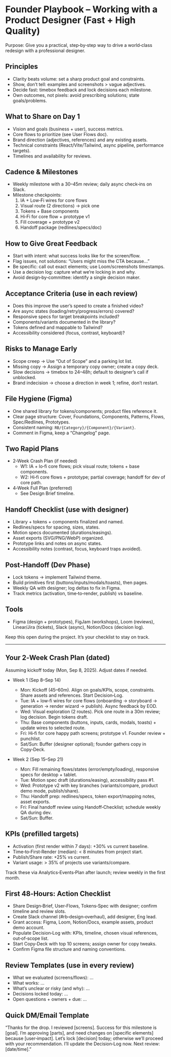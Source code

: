 # Founder Playbook – Working with a Product Designer (Fast + High Quality)

Purpose: Give you a practical, step‑by‑step way to drive a world‑class redesign with a professional designer.

## Principles
- Clarity beats volume: set a sharp product goal and constraints.
- Show, don’t tell: examples and screenshots > vague adjectives.
- Decide fast: timebox feedback and lock decisions each milestone.
- Own outcomes, not pixels: avoid prescribing solutions; state goals/problems.

## What to Share on Day 1
- Vision and goals (business + user), success metrics.
- Core flows to prioritize (see User Flows doc).
- Brand direction (adjectives, references) and any existing assets.
- Technical constraints (React/Vite/Tailwind, async pipeline, performance targets).
- Timelines and availability for reviews.

## Cadence & Milestones
- Weekly milestone with a 30–45m review; daily async check‑ins on Slack.
- Milestone checkpoints:
  1) IA + Low‑Fi wires for core flows
  2) Visual route (2 directions) → pick one
  3) Tokens + Base components
  4) Hi‑Fi for core flow + prototype v1
  5) Fill coverage + prototype v2
  6) Handoff package (redlines/specs/doc)

## How to Give Great Feedback
- Start with intent: what success looks like for the screen/flow.
- Flag issues, not solutions: “Users might miss the CTA because…”
- Be specific: call out exact elements; use Loom/screenshots timestamps.
- Use a decision log: capture what we’re locking in and why.
- Avoid design‑by‑committee: identify a single decision maker.

## Acceptance Criteria (use in each review)
- Does this improve the user’s speed to create a finished video?
- Are async states (loading/retry/progress/errors) covered?
- Responsive specs for target breakpoints included?
- Components/variants documented in the library?
- Tokens defined and mappable to Tailwind?
- Accessibility considered (focus, contrast, keyboard)?

## Risks to Manage Early
- Scope creep → Use “Out of Scope” and a parking lot list.
- Missing copy → Assign a temporary copy owner; create a copy deck.
- Slow decisions → timebox to 24–48h; default to designer’s call if unblocked.
- Brand indecision → choose a direction in week 1; refine, don’t restart.

## File Hygiene (Figma)
- One shared library for tokens/components; product files reference it.
- Clear page structure: Cover, Foundations, Components, Patterns, Flows, Spec/Redlines, Prototypes.
- Consistent naming: `RB/{Category}/{Component}/{Variant}`.
- Comment in Figma, keep a “Changelog” page.

## Two Rapid Plans
- 2‑Week Crash Plan (if needed)
  - W1: IA + lo‑fi core flows; pick visual route; tokens + base components.
  - W2: Hi‑fi core flows + prototype; partial coverage; handoff for dev of core path.
- 4‑Week Full Plan (preferred)
  - See Design Brief timeline.

## Handoff Checklist (use with designer)
- Library + tokens + components finalized and named.
- Redlines/specs for spacing, sizes, states.
- Motion specs documented (durations/easings).
- Asset exports (SVG/PNG/WebP) organized.
- Prototype links and notes on async states.
- Accessibility notes (contrast, focus, keyboard traps avoided).

## Post‑Handoff (Dev Phase)
- Lock tokens → implement Tailwind theme.
- Build primitives first (buttons/inputs/modals/toasts), then pages.
- Weekly QA with designer; log deltas to fix in Figma.
- Track metrics (activation, time‑to‑render, publish) vs baseline.

## Tools
- Figma (design + prototypes), FigJam (workshops), Loom (reviews), Linear/Jira (tickets), Slack (async), Notion/Docs (decision log).

Keep this open during the project. It’s your checklist to stay on track.

---

## Your 2‑Week Crash Plan (dated)

Assuming kickoff today (Mon, Sep 8, 2025). Adjust dates if needed.

- Week 1 (Sep 8–Sep 14)
  - Mon: Kickoff (45–60m). Align on goals/KPIs, scope, constraints. Share assets and references. Start Decision‑Log.
  - Tue: IA + low‑fi wires for core flows (onboarding → storyboard → generation → render wizard → publish). Async feedback by EOD.
  - Wed: Visual exploration (2 routes). Pick one route in a 30m review; log decision. Begin tokens draft.
  - Thu: Base components (buttons, inputs, cards, modals, toasts) + update wires to selected route.
  - Fri: Hi‑fi for core happy path screens; prototype v1. Founder review + punchlist.
  - Sat/Sun: Buffer (designer optional); founder gathers copy in Copy‑Deck.

- Week 2 (Sep 15–Sep 21)
  - Mon: Fill remaining flows/states (error/empty/loading), responsive specs for desktop + tablet.
  - Tue: Motion spec draft (durations/easing), accessibility pass #1.
  - Wed: Prototype v2 with key branches (variants/compare, product demo mode, publish/share).
  - Thu: Handoff prep: redlines/specs, token export/mapping notes, asset exports.
  - Fri: Final handoff review using Handoff‑Checklist; schedule weekly QA during dev.
  - Sat/Sun: Buffer.

## KPIs (prefilled targets)
- Activation (first render within 7 days): +30% vs current baseline.
- Time‑to‑First‑Render (median): < 8 minutes from project start.
- Publish/Share rate: +25% vs current.
- Variant usage: > 35% of projects use variants/compare.

Track these via Analytics‑Events‑Plan after launch; review weekly in the first month.

## First 48‑Hours: Action Checklist
- Share Design‑Brief, User‑Flows, Tokens‑Spec with designer; confirm timeline and review slots.
- Create Slack channel (#rb‑design‑overhaul), add designer, Eng lead.
- Grant access: Figma, Loom, Notion/Docs, example assets, product demo account.
- Populate Decision‑Log with: KPIs, timeline, chosen visual references, out‑of‑scope list.
- Start Copy‑Deck with top 10 screens; assign owner for copy tweaks.
- Confirm Figma file structure and naming conventions.

## Review Templates (use in every review)
- What we evaluated (screens/flows): …
- What works: …
- What’s unclear or risky (and why): …
- Decisions locked today: …
- Open questions + owners + due: …

## Quick DM/Email Template
“Thanks for the drop. I reviewed [screens]. Success for this milestone is [goal]. I’m approving [parts], and need changes on [specific elements] because [user‑impact]. Let’s lock [decision] today; otherwise we’ll proceed with your recommendation. I’ll update the Decision‑Log now. Next review: [date/time].”
